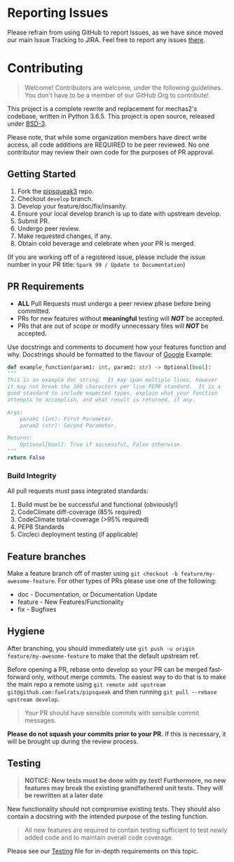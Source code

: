 # Reporting Issues

Please refrain from using GitHub to report Issues, as we have since moved our main Issue Tracking to JIRA. Feel free to report any issues [there](http://t.fuelr.at/help).

# Contributing

>Welcome!  Contributors are welcome, under the following guidelines.  You don't have to be a member of our GitHub Org to contribute!

This project is a complete rewrite and replacement for mechas2's codebase, written in Python 3.6.5.  This project is open source, released under [BSD-3](LICENSE).

Please note, that while some organization members have direct write access, all code additions are REQUIRED to be peer reviewed.  No one contributor may review their own code for the purposes of PR approval.

## Getting Started

1. Fork the [pipsqueak3](https://github.com/fuelrats/pipsqueak3) repo.
2. Checkout `develop` branch.
3. Develop your feature/doc/fix/insanity.
4. Ensure your local develop branch is up to date with upstream develop.
5. Submit PR.
6. Undergo peer review.
7. Make requested changes, if any.
8. Obtain cold beverage and celebrate when your PR is merged.

(If you are working off of a registered issue, please include the issue number in your PR title: `Spark 99 / Update to Documentation`)

## PR Requirements
* **ALL** Pull Requests must undergo a peer review phase before being committed.
* PRs for new features without **meaningful** testing will _**NOT**_ be accepted.
* PRs that are out of scope or modify unnecessary files will _**NOT**_ be accepted.

Use docstrings and comments to document how your features function and why. Docstrings should be formatted to the flavour of [Google](https://google.github.io/styleguide/pyguide.html?showone=Comments#Comments)
Example:
```python
def example_function(param1: int, param2: str) -> Optional[bool]:
"""
This is an example doc string.  It may span multiple lines, however
it may not break the 100 characters per line PEP8 standard.  It is a
good standard to include expected types, explain what your function
attempts to accomplish, and what result is returned, if any.

Args:
    param1 (int): First Parameter.
    param2 (str): Second Parameter.

Returns:
    Optional[bool]: True if successful, False otherwise.
"""
return False
```


### Build Integrity

All pull requests must pass integrated standards:
1. Build must be be successful and functional (obviously!)
2. CodeClimate diff-coverage (85% required)
3. CodeClimate total-coverage (>95% required)
4. PEP8 Standards
5. Circleci deployment testing (if applicable)

## Feature branches

Make a feature branch off of master using `git checkout -b feature/my-awesome-feature`.
For other types of PRs please use one of the following:

* doc - Documentation, or Documentation Update
* feature - New Features/Functionality
* fix - Bugfixes

## Hygiene

After branching, you should immediately use `git push -u origin feature/my-awesome-feature` to make that the default upstream ref.

Before opening a PR, rebase onto develop so your PR can be merged fast-forward only, without merge commits.
The easiest way to do that is to make the main repo a remote using `git remote add upstream git@github.com:fuelrats/pipsqueak` and then running `git pull --rebase upstream develop`.


>Your PR should have sensible commits with sensible commit messages.


**Please do not squash your commits prior to your PR.**  If this is necessary, it will be brought up during the review process.

## Testing

>**NOTICE: New tests must be done with py.test!  Furthermore, no new features may break the existing grandfathered unit tests.  They will be rewritten at a later date**

New functionality should not compromise existing tests. They should also contain a docstring with the intended purpose of the testing function.


>All new features are required to contain testing sufficient to test newly added code and to maintain overall code coverage.


Please see our [Testing](TESTING.MD) file for in-depth requirements on this topic.

